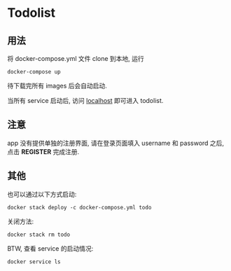 # Todolist

## 用法

将 docker-compose.yml 文件 clone 到本地, 运行
```
docker-compose up
```
待下载完所有 images 后会自动启动.  

当所有 service 启动后, 访问 [localhost](http://localhost) 即可进入 todolist.

## 注意

app 没有提供单独的注册界面, 请在登录页面填入 username 和 password 之后, 点击 **REGISTER** 完成注册.

## 其他

也可以通过以下方式启动:
```
docker stack deploy -c docker-compose.yml todo
```

关闭方法:
```
docker stack rm todo
```

BTW, 查看 service 的启动情况:
```
docker service ls
```
